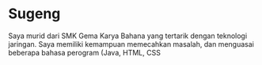 # Sugeng
Saya murid dari SMK Gema Karya Bahana yang tertarik dengan teknologi jaringan. Saya memiliki kemampuan memecahkan masalah, dan menguasai beberapa bahasa perogram (Java, HTML, CSS
